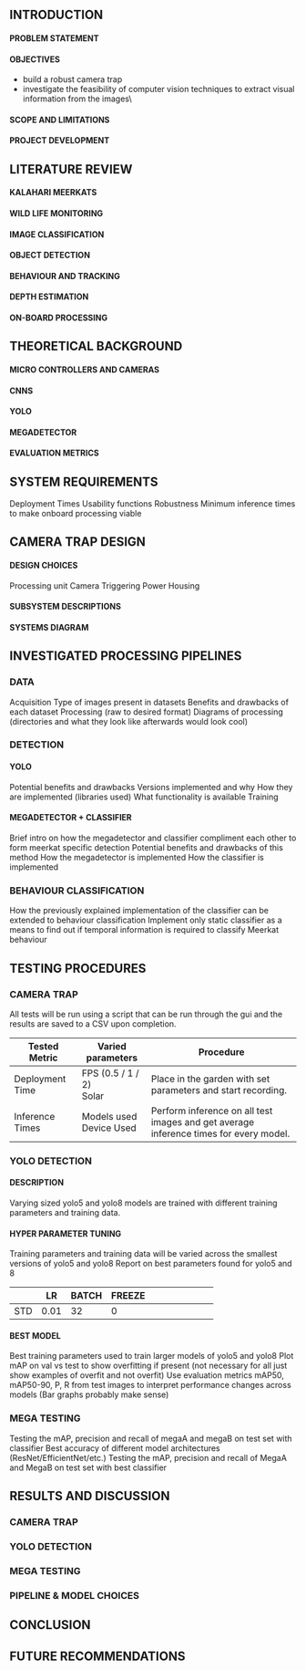 ## INTRODUCTION
#### PROBLEM STATEMENT
#### OBJECTIVES
* build a robust camera trap 
* investigate the feasibility of computer vision techniques to extract visual information from the images\
#### SCOPE AND LIMITATIONS
#### PROJECT DEVELOPMENT

## LITERATURE REVIEW
#### KALAHARI MEERKATS
#### WILD LIFE MONITORING
#### IMAGE CLASSIFICATION
#### OBJECT DETECTION
#### BEHAVIOUR AND TRACKING
#### DEPTH ESTIMATION
#### ON-BOARD PROCESSING

## THEORETICAL BACKGROUND
#### MICRO CONTROLLERS AND CAMERAS
#### CNNS
#### YOLO
#### MEGADETECTOR
#### EVALUATION METRICS

## SYSTEM REQUIREMENTS
Deployment Times
Usability functions
Robustness
Minimum inference times to make onboard processing viable
## CAMERA TRAP DESIGN
#### DESIGN CHOICES
Processing unit
Camera
Triggering
Power
Housing
#### SUBSYSTEM DESCRIPTIONS
#### SYSTEMS DIAGRAM
## INVESTIGATED PROCESSING PIPELINES

### DATA
Acquisition
Type of images present in datasets
Benefits and drawbacks of each dataset
Processing (raw to desired format)
Diagrams of processing (directories and what they look like afterwards would look cool)
### DETECTION
#### YOLO
Potential benefits and drawbacks
Versions implemented and why
How they are implemented (libraries used)
What functionality is available
Training
#### MEGADETECTOR + CLASSIFIER
Brief intro on how the megadetector and classifier compliment each other to form meerkat specific detection
Potential benefits and drawbacks of this method
How the megadetector is implemented
How the classifier is implemented
### BEHAVIOUR CLASSIFICATION
How the previously explained implementation of the classifier can be extended to behaviour classification
Implement only static classifier as a means to find out if temporal information is required to classify Meerkat behaviour

## TESTING PROCEDURES
### CAMERA TRAP
All tests will be run using a script that can be run through the gui and the results are saved to a CSV upon completion.

| Tested Metric   | Varied parameters          | Procedure                                                                             |
| --------------- | -------------------------- | ------------------------------------------------------------------------------------- |
| Deployment Time | FPS (0.5 / 1 / 2)<br>Solar | Place in the garden with set parameters and start recording.                          |
| Inference Times | Models used<br>Device Used | Perform inference on all test images and get average inference times for every model. |


### YOLO DETECTION
#### DESCRIPTION
Varying sized yolo5 and yolo8 models are trained with different training parameters and training data.
#### HYPER PARAMETER TUNING
Training parameters and training data will be varied across the smallest versions of yolo5 and yolo8
Report on best parameters found for yolo5 and 8

|     | LR   | BATCH | FREEZE |     |     |     |     |     |     |     |
| --- | ---- | ----- | ------ | --- | --- | --- | --- | --- | --- | --- |
| STD | 0.01 | 32    | 0      |     |     |     |     |     |     |     |

#### BEST MODEL
Best training parameters used to train larger models of yolo5 and yolo8
Plot mAP on val vs test to show overfitting if present (not necessary for all just show examples of overfit and not overfit)
Use evaluation metrics mAP50, mAP50-90, P, R from test images to interpret performance changes across models (Bar graphs probably make sense)

### MEGA TESTING
Testing the mAP, precision and recall of megaA and megaB on test set with classifier
Best accuracy of different model architectures (ResNet/EfficientNet/etc.)
Testing the mAP, precision and recall of MegaA and MegaB on test set with best classifier
## RESULTS AND DISCUSSION
### CAMERA TRAP

### YOLO DETECTION

### MEGA TESTING

### PIPELINE & MODEL CHOICES

## CONCLUSION

## FUTURE RECOMMENDATIONS
